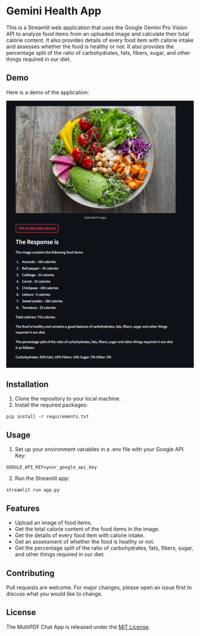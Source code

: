 # Gemini Health App

This is a Streamlit web application that uses the Google Gemini Pro Vision API to analyze food items from an uploaded image and calculate their total calorie content. It also provides details of every food item with calorie intake and assesses whether the food is healthy or not. It also provides the percentage split of the ratio of carbohydrates, fats, fibers, sugar, and other things required in our diet.


## Demo

Here is a demo of the application:

<p align="center">
  <img src="./demo.png" width="600">
</p>


## Installation

1. Clone the repository to your local machine.
2. Install the required packages:

```
pip install -r requirements.txt
```

## Usage

1. Set up your environment variables in a .env file with your Google API Key:

```
GOOGLE_API_KEY=your_google_api_key
```

2. Run the Streamlit app:

```
streamlit run app.py
```

## Features

- Upload an image of food items.
- Get the total calorie content of the food items in the image.
- Get the details of every food item with calorie intake.
- Get an assessment of whether the food is healthy or not.
- Get the percentage split of the ratio of carbohydrates, fats, fibers, sugar, and other things required in our diet.

## Contributing

Pull requests are welcome. For major changes, please open an issue first to discuss what you would like to change.

## License

The MultiPDF Chat App is released under the [MIT License](https://opensource.org/licenses/MIT).
